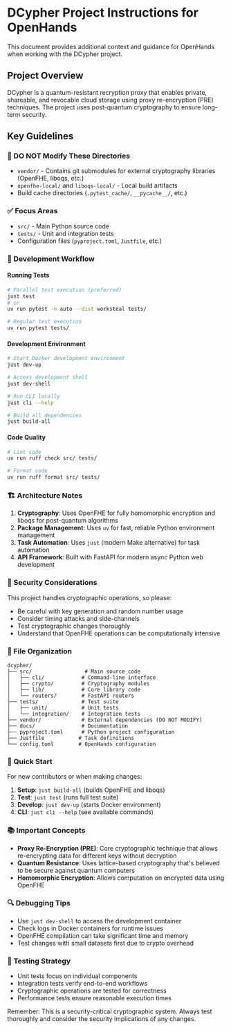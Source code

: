 # DCypher Project Instructions for OpenHands

This document provides additional context and guidance for OpenHands when working with the DCypher project.

## Project Overview

DCypher is a quantum-resistant recryption proxy that enables private, shareable, and revocable cloud storage using proxy re-encryption (PRE) techniques. The project uses post-quantum cryptography to ensure long-term security.

## Key Guidelines

### 🚫 DO NOT Modify These Directories

- `vendor/` - Contains git submodules for external cryptography libraries (OpenFHE, liboqs, etc.)
- `openfhe-local/` and `liboqs-local/` - Local build artifacts
- Build cache directories (`.pytest_cache/`, `__pycache__/`, etc.)

### ✅ Focus Areas

- `src/` - Main Python source code
- `tests/` - Unit and integration tests
- Configuration files (`pyproject.toml`, `Justfile`, etc.)

### 🔧 Development Workflow

#### Running Tests

```bash
# Parallel test execution (preferred)
just test
# or
uv run pytest -n auto --dist worksteal tests/

# Regular test execution
uv run pytest tests/
```

#### Development Environment

```bash
# Start Docker development environment
just dev-up

# Access development shell
just dev-shell

# Run CLI locally
just cli --help

# Build all dependencies
just build-all
```

#### Code Quality

```bash
# Lint code
uv run ruff check src/ tests/

# Format code
uv run ruff format src/ tests/
```

### 🏗️ Architecture Notes

1. **Cryptography**: Uses OpenFHE for fully homomorphic encryption and liboqs for post-quantum algorithms
2. **Package Management**: Uses `uv` for fast, reliable Python environment management
3. **Task Automation**: Uses `just` (modern Make alternative) for task automation
4. **API Framework**: Built with FastAPI for modern async Python web development

### 🔐 Security Considerations

This project handles cryptographic operations, so please:

- Be careful with key generation and random number usage
- Consider timing attacks and side-channels
- Test cryptographic changes thoroughly
- Understand that OpenFHE operations can be computationally intensive

### 📁 File Organization

```
dcypher/
├── src/                 # Main source code
│   ├── cli/            # Command-line interface
│   ├── crypto/         # Cryptography modules
│   ├── lib/            # Core library code
│   └── routers/        # FastAPI routers
├── tests/              # Test suite
│   ├── unit/           # Unit tests
│   └── integration/    # Integration tests
├── vendor/             # External dependencies (DO NOT MODIFY)
├── docs/               # Documentation
├── pyproject.toml      # Python project configuration
├── Justfile           # Task definitions
└── config.toml        # OpenHands configuration
```

### 🚀 Quick Start

For new contributors or when making changes:

1. **Setup**: `just build-all` (builds OpenFHE and liboqs)
2. **Test**: `just test` (runs full test suite)
3. **Develop**: `just dev-up` (starts Docker environment)
4. **CLI**: `just cli --help` (see available commands)

### 📚 Important Concepts

- **Proxy Re-Encryption (PRE)**: Core cryptographic technique that allows re-encrypting data for different keys without decryption
- **Quantum Resistance**: Uses lattice-based cryptography that's believed to be secure against quantum computers
- **Homomorphic Encryption**: Allows computation on encrypted data using OpenFHE

### 🔍 Debugging Tips

- Use `just dev-shell` to access the development container
- Check logs in Docker containers for runtime issues
- OpenFHE compilation can take significant time and memory
- Test changes with small datasets first due to crypto overhead

### 🎯 Testing Strategy

- Unit tests focus on individual components
- Integration tests verify end-to-end workflows
- Cryptographic operations are tested for correctness
- Performance tests ensure reasonable execution times

Remember: This is a security-critical cryptographic system. Always test thoroughly and consider the security implications of any changes.
